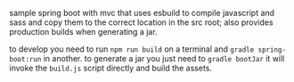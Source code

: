 sample spring boot with mvc that uses esbuild  to compile javascript and sass and copy them to the correct location
in the src root; also provides production builds when generating a jar.

to develop you need to run `npm run build` on a terminal and `gradle spring-boot:run` in another.
to generate a jar you just need to `gradle bootJar` it will invoke the `build.js` script directly
and build the assets.
